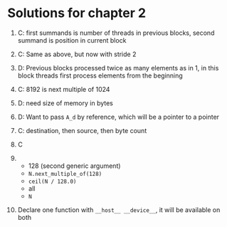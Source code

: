 # Solutions for chapter 2

1. C: first summands is number of threads in previous blocks, second summand is position in current block
2. C: Same as above, but now with stride 2
3. D: Previous blocks processed twice as many elements as in 1, in this block threads first process elements from the beginning
4. C: 8192 is next multiple of 1024
5. D: need size of memory in bytes
6. D: Want to pass `A_d` by reference, which will be a pointer to a pointer
7. C: destination, then source, then byte count
8. C
9.
    - 128 (second generic argument)
    - `N.next_multiple_of(128)`
    - `ceil(N / 128.0)`
    - all
    - `N`

10. Declare one function with `__host__ __device__`, it will be available on both
